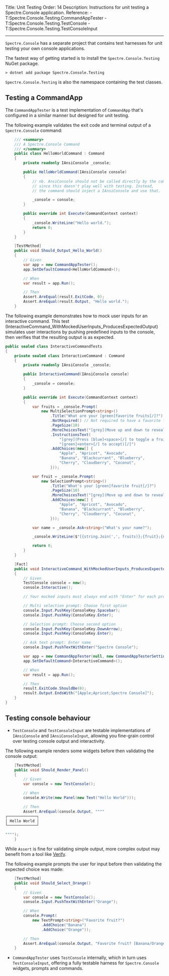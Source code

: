 Title: Unit Testing
Order: 14
Description: Instructions for unit testing a Spectre.Console application.
Reference: 
    - T:Spectre.Console.Testing.CommandAppTester
    - T:Spectre.Console.Testing.TestConsole
    - T:Spectre.Console.Testing.TestConsoleInput

---

`Spectre.Console` has a separate project that contains test harnesses for unit testing your own console applications. 

The fastest way of getting started is to install the `Spectre.Console.Testing` NuGet package.

```text
> dotnet add package Spectre.Console.Testing
```

`Spectre.Console.Testing` is also the namespace containing the test classes.

## Testing a CommandApp

The `CommandAppTester` is a test implementation of `CommandApp` that's configured in a similar manner but designed for unit testing.

The following example validates the exit code and terminal output of a `Spectre.Console` command:

```csharp
    /// <summary>
    /// A Spectre.Console Command
    /// </summary>
    public class HelloWorldCommand : Command
    {
        private readonly IAnsiConsole _console;

        public HelloWorldCommand(IAnsiConsole console)
        {
            // nb. AnsiConsole should not be called directly by the command
            // since this doesn't play well with testing. Instead,
            // the command should inject a IAnsiConsole and use that.

            _console = console;
        }

        public override int Execute(CommandContext context)
        {
            _console.WriteLine("Hello world.");
            return 0;
        }
    }

    [TestMethod]
    public void Should_Output_Hello_World()
    {
        // Given
        var app = new CommandAppTester();
        app.SetDefaultCommand<HelloWorldCommand>();

        // When
        var result = app.Run();

        // Then
        Assert.AreEqual(result.ExitCode, 0);
        Assert.AreEqual(result.Output, "Hello world.");
    }
```

The following example demonstrates how to mock user inputs for an interactive command.
This test (InteractiveCommand_WithMockedUserInputs_ProducesExpectedOutput) simulates user interactions by pushing predefined inputs to the console, then verifies that the resulting output is as expected.

```csharp
public sealed class InteractiveCommandTests
{
    private sealed class InteractiveCommand : Command
    {
        private readonly IAnsiConsole _console;

        public InteractiveCommand(IAnsiConsole console)
        {
            _console = console;
        }

        public override int Execute(CommandContext context)
        {
            var fruits = _console.Prompt(
                new MultiSelectionPrompt<string>()
                    .Title("What are your [green]favorite fruits[/]?")
                    .NotRequired() // Not required to have a favorite fruit
                    .PageSize(10)
                    .MoreChoicesText("[grey](Move up and down to reveal more fruits)[/]")
                    .InstructionsText(
                        "[grey](Press [blue]<space>[/] to toggle a fruit, " +
                        "[green]<enter>[/] to accept)[/]")
                    .AddChoices(new[] {
                        "Apple", "Apricot", "Avocado",
                        "Banana", "Blackcurrant", "Blueberry",
                        "Cherry", "Cloudberry", "Coconut",
                    }));

            var fruit = _console.Prompt(
                new SelectionPrompt<string>()
                    .Title("What's your [green]favorite fruit[/]?")
                    .PageSize(10)
                    .MoreChoicesText("[grey](Move up and down to reveal more fruits)[/]")
                    .AddChoices(new[] {
                        "Apple", "Apricot", "Avocado",
                        "Banana", "Blackcurrant", "Blueberry",
                        "Cherry", "Cloudberry", "Cocunut",
                    }));

            var name = _console.Ask<string>("What's your name?");

            _console.WriteLine($"[{string.Join(',', fruits)};{fruit};{name}]");

            return 0;
        }
    }

    [Fact]
    public void InteractiveCommand_WithMockedUserInputs_ProducesExpectedOutput()
    {
        // Given
        TestConsole console = new();
        console.Interactive();

        // Your mocked inputs must always end with "Enter" for each prompt!

        // Multi selection prompt: Choose first option
        console.Input.PushKey(ConsoleKey.Spacebar);
        console.Input.PushKey(ConsoleKey.Enter);

        // Selection prompt: Choose second option
        console.Input.PushKey(ConsoleKey.DownArrow);
        console.Input.PushKey(ConsoleKey.Enter);

        // Ask text prompt: Enter name
        console.Input.PushTextWithEnter("Spectre Console");

        var app = new CommandAppTester(null, new CommandAppTesterSettings(), console);
        app.SetDefaultCommand<InteractiveCommand>();

        // When
        var result = app.Run();

        // Then
        result.ExitCode.ShouldBe(0);
        result.Output.EndsWith("[Apple;Apricot;Spectre Console]");
    }
}
```

## Testing console behaviour

- `TestConsole` and `TestConsoleInput` are testable implementations of `IAnsiConsole` and `IAnsiConsoleInput`, allowing you fine-grain control over testing console output and interactivity.

The following example renders some widgets before then validating the console output:

```csharp
    [TestMethod]
    public void Should_Render_Panel()
    {
        // Given
        var console = new TestConsole();

        // When
        console.Write(new Panel(new Text("Hello World")));

        // Then
        Assert.AreEqual(console.Output, """"
┌─────────────┐
│ Hello World │
└─────────────┘

"""");
    }
```

While `Assert` is fine for validating simple output, more complex output may benefit from a tool like [Verify](https://github.com/VerifyTests/Verify).

The following example prompts the user for input before then validating the expected choice was made:

```csharp
    [TestMethod]
    public void Should_Select_Orange()
    {
        // Given
        var console = new TestConsole();
        console.Input.PushTextWithEnter("Orange");

        // When
        console.Prompt(
            new TextPrompt<string>("Favorite fruit?")
                .AddChoice("Banana")
                .AddChoice("Orange"));

        // Then
        Assert.AreEqual(console.Output, "Favorite fruit? [Banana/Orange]: Orange\n");
    }
```

- `CommandAppTester` uses `TestConsole` internally, which in turn uses `TestConsoleInput`, offering a fully testable harness for `Spectre.Console` widgets, prompts and commands.
